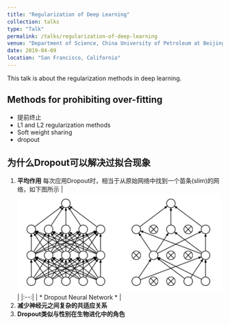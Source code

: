 ```yaml
---
title: "Regularization of Deep Learning"
collection: talks
type: "Talk"
permalink: /talks/regularization-of-deep-learning
venue: "Department of Science, China University of Petroleum at Beijing"
date: 2019-04-09
location: "San Francisco, California"
---
```


This talk is about the regularization methods in deep learning.

## Methods for prohibiting over-fitting 

* 提前终止
* L1 and L2 regularization methods
* Soft weight sharing
* dropout

## 为什么Dropout可以解决过拟合现象

1. **平均作用** 每次应用Dropout时，相当于从原始网络中找到一个苗条(slim)的网络，如下图所示
| ![dropout](../images/dropout_slim_net.png) |
|:--:|
| * Dropout Neural Network * |
2. **减少神经元之间复杂的共适应关系**
3. **Dropout类似与性别在生物进化中的角色**
